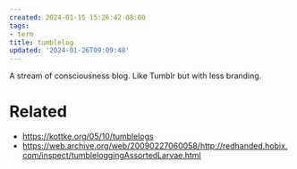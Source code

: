 ```yaml
---
created: 2024-01-15 15:26:42-08:00
tags:
- term
title: tumblelog
updated: '2024-01-26T09:09:48'
---
```


A stream of consciousness blog. Like Tumblr but with less branding.

# Related

* https://kottke.org/05/10/tumblelogs
* https://web.archive.org/web/20090227060058/http://redhanded.hobix.com/inspect/tumbleloggingAssortedLarvae.html